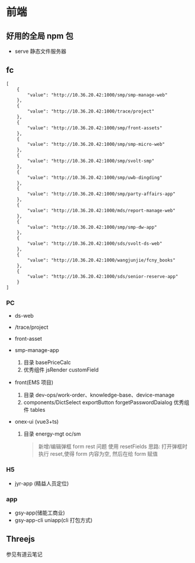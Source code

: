 # 前端

## 好用的全局 npm 包

- serve 静态文件服务器

## fc

```txt
[
    {
        "value": "http://10.36.20.42:1000/smp/smp-manage-web"
    },
    {
        "value": "http://10.36.20.42:1000/trace/project"
    },
    {
        "value": "http://10.36.20.42:1000/smp/front-assets"
    },
    {
        "value": "http://10.36.20.42:1000/smp/smp-micro-web"
    },
    {
        "value": "http://10.36.20.42:1000/smp/svolt-smp"
    },
    {
        "value": "http://10.36.20.42:1000/smp/uwb-dingding"
    },
    {
        "value": "http://10.36.20.42:1000/smp/party-affairs-app"
    },
    {
        "value": "http://10.36.20.42:1000/mds/report-manage-web"
    },
    {
        "value": "http://10.36.20.42:1000/smp/smp-dw-app"
    },
    {
        "value": "http://10.36.20.42:1000/sds/svolt-ds-web"
    },
    {
        "value": "http://10.36.20.42:1000/wangjunjie/fcny_books"
    },
    {
        "value": "http://10.36.20.42:1000/sds/senior-reserve-app"
    }
]
```

### PC

- ds-web
- /trace/project
- front-asset

- smp-manage-app
  1. 目录 basePriceCalc
  2. 优秀组件 jsRender customField
- front(EMS 项目)
  1. 目录 dev-ops/work-order、knowledge-base、device-manage
  2. components/DictSelect exportButton forgetPasswordDaialog 优秀组件 tables
- onex-ui (vue3+ts)
  1. 目录 energy-mgt oc/sm
     > 新增/编辑弹框 form rest 问题 使用 resetFields 思路: 打开弹框时执行 reset,使得 form 内容为空, 然后在给 form 赋值

### H5

- jyr-app (精益人员定位)

### app

- gsy-app(储能工商业)
- gsy-app-cli uniapp(cli 打包方式)

## Threejs

参见有道云笔记
